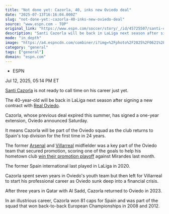 ```yaml
---
title: "Not done yet: Cazorla, 40, inks new Oviedo deal"
date: "2025-07-13T16:16:04.000Z"
slug: "not-done-yet:-cazorla-40-inks-new-oviedo-deal"
source: "www.espn.com - TOP"
original_link: "https://www.espn.com/soccer/story/_/id/45725507/santi-cazorla-new-contract-real-oviedo-laliga"
description: "Santi Cazorla will be back in LaLiga next season after signing a new contract with newly promoted Real Oviedo."
mode: "in_depth"
image: "https://a4.espncdn.com/combiner/i?img=%2Fphoto%2F2025%2F0621%2Fr1509605_1296x729_16%2D9.jpg"
category: "general"
tags: ["general"]
domain: "espn.com"
---
```

<div id="readability-page-1" class="page"><div><div><ul><li><p>ESPN</p></li></ul><p><span>Jul 12, 2025, 05:14 PM ET</span></p></div><p><a data-player-guid="87e56752-57eb-09c3-6cb8-7db5883839eb" href="http://espn.com/soccer/player/_/id/40202/santi-cazorla">Santi Cazorla</a> is not ready to call time on his career just yet.</p><p>The 40-year-old will be back in LaLiga next season after signing a new contract with <a data-clubhouse-guid="3003168b-d531-a426-1303-26c500c1794a" href="https://www.espn.com/soccer/team?id=92">Real Oviedo</a>.</p><p>Cazorla, whose previous deal expired this summer, has signed a one-year extension, Oviedo announced Saturday.</p><p>It means Cazorla will be part of the Oviedo squad as the club returns to Spain's top division for the first time in 24 years.</p><p>The former <a data-clubhouse-guid="feb44e87-58fa-9597-2691-b3c32768ebe4" href="https://www.espn.com/soccer/team?id=359">Arsenal</a> and <a data-clubhouse-guid="642df16f-cb20-2f25-6e9c-27935022df2e" href="https://www.espn.com/soccer/team?id=102">Villarreal</a> midfielder was a key part of the Oviedo team that secured promotion, scoring one of the goals to help his hometown club <a href="https://www.espn.com/soccer/story/_/id/45558434/santi-cazorla-real-oviedo-promoted-laliga-playoff-final">win their promotion playoff</a> against Mirandes last month.</p><p>The former Spain international last played in LaLiga in 2020.</p><p>Cazorla spent seven years in Oviedo's youth team but then left for Villarreal to start his professional career as Oviedo sunk deep into a financial crisis.</p><p>After three years in Qatar with Al Sadd, Cazorla returned to Oviedo in 2023.</p><p>In an illustrious career, Cazorla won 81 caps for Spain and was part of the squad that won back-to-back European Championships in 2008 and 2012.</p>
</div></div>